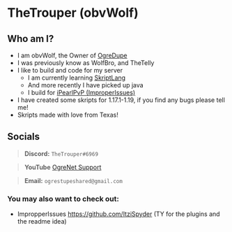 ## 

# TheTrouper (obvWolf)
## Who am I?

* I am obvWolf, the Owner of [OgreDupe](https://discord.com/ogre)
* I was previously know as WolfBro, and TheTelly
* I like to build and code for my server
  * I am currently learning [SkriptLang](https://github.com/SkriptLang/Skript/releases)
  * And more recently I have picked up java
  * I build for [iPearlPvP (ImproperIssues)](https://github.com/itzispyder/ItziSpyder)
* I have created some skripts for 1.17.1-1.19, if you find any bugs please tell me!
* Skripts made with love from Texas!

## Socials
> **Discord:** `TheTrouper#6969`

> **YouTube** [OgreNet Support](https://www.youtube.com/channel/UCHOnowgT74IMd4oruya3UOg)

> **Email:** `ogrestupeshared@gmail.com`

### You may also want to check out:

* ImpropperIssues https://github.com/ItziSpyder (TY for the plugins and the readme idea)
